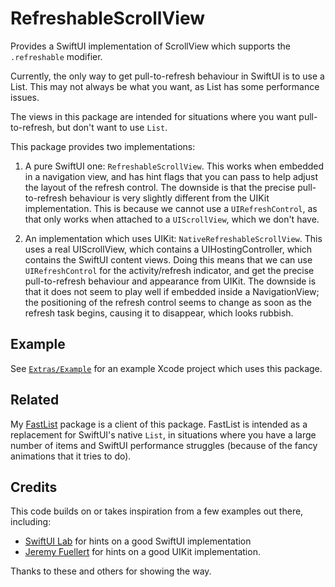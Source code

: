 # RefreshableScrollView

Provides a SwiftUI implementation of ScrollView which supports the `.refreshable` modifier.

Currently, the only way to get pull-to-refresh behaviour in SwiftUI is to use a List. This may not always be what you want, as List has some performance issues.
  
The views in this package are intended for situations where you want pull-to-refresh, but
don't want to use `List`.

This package provides two implementations:

1. A pure SwiftUI one: `RefreshableScrollView`. This works when embedded in a navigation view, and has hint flags that you can pass to help adjust the layout of the refresh control. The downside is that the precise pull-to-refresh behaviour is very slightly different from the UIKit implementation. This is because we cannot use a `UIRefreshControl`, as that only works when attached to a `UIScrollView`, which we don't have.

2. An implementation which uses UIKit: `NativeRefreshableScrollView`. This uses a real UIScrollView, which contains a UIHostingController, which contains the SwiftUI content views. Doing this means that we can use `UIRefreshControl` for the activity/refresh indicator, and get the precise pull-to-refresh behaviour and appearance from UIKit. The downside is that it does not seem to play well if embedded inside a NavigationView; the positioning of the refresh control seems to change as soon as the refresh task begins, causing it to disappear, which looks rubbish. 

## Example

See [`Extras/Example`](https://github.com/elegantchaos/RefreshableScrollView/tree/main/Extras/Example) for an example Xcode project which uses this package.

## Related

My [FastList](https://github.com/elegantchaos/FastList) package is a client of this package. FastList is intended as a replacement for SwiftUI's native `List`,
in situations where you have a large number of items and SwiftUI performance struggles (because of the fancy
animations that it tries to do). 

## Credits

This code builds on or takes inspiration from a few examples out there, including:
 
- [SwiftUI Lab](https://swiftui-lab.com/scrollview-pull-to-refresh/) for hints on a good SwiftUI implementation
- [Jeremy Fuellert](https://gist.github.com/jfuellert/67e91df63394d7c9b713419ed8e2beb7) for hints on a good UIKit implementation.

Thanks to these and others for showing the way.
